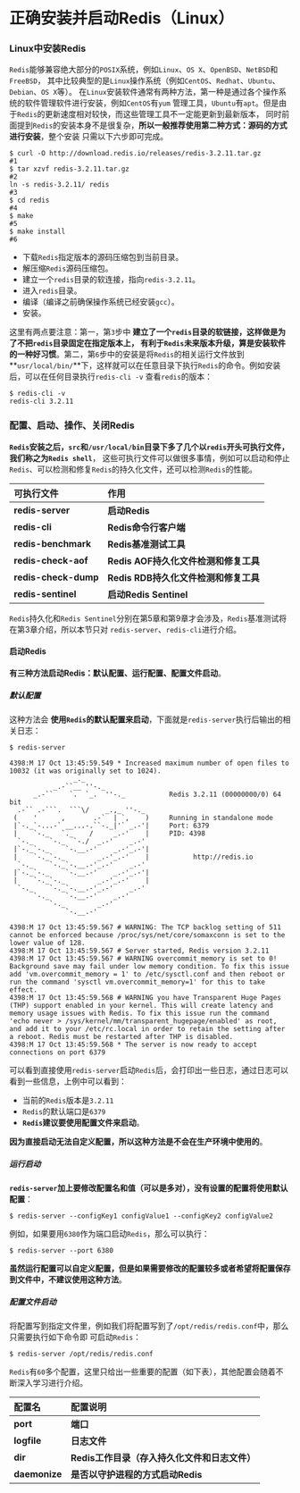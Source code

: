 正确安装并启动Redis（Linux）
====================================================================
### Linux中安装Redis
`Redis`能够兼容绝大部分的`POSIX`系统，例如`Linux`、`OS X`、`OpenBSD`、`NetBSD`和`FreeBSD`，
其中比较典型的是`Linux`操作系统（例如`CentOS`、`Redhat`、`Ubuntu`、`Debian`、`OS X`等）。
在`Linux`安装软件通常有两种方法，第一种是通过各个操作系统的软件管理软件进行安装，例如`CentOS`有`yum`
管理工具，`Ubuntu`有`apt`。但是由于`Redis`的更新速度相对较快，而这些管理工具不一定能更新到最新版本，
同时前面提到`Redis`的安装本身不是很复杂，**所以一般推荐使用第二种方式：源码的方式进行安装**，整个安装
只需以下六步即可完成。
```shell
$ curl -O http://download.redis.io/releases/redis-3.2.11.tar.gz             #1
$ tar xzvf redis-3.2.11.tar.gz                                              #2
ln -s redis-3.2.11/ redis                                                   #3
$ cd redis                                                                  #4
$ make                                                                      #5
$ make install                                                              #6
```
+ 下载`Redis`指定版本的源码压缩包到当前目录。
+ 解压缩`Redis`源码压缩包。
+ 建立一个`redis`目录的软连接，指向`redis-3.2.11`。
+ 进入`redis`目录。
+ 编译（编译之前确保操作系统已经安装`gcc`）。
+ 安装。

这里有两点要注意：第一，第`3`步中 **建立了一个`redis`目录的软链接，这样做是为了不把`redis`目录固定在指定版本上，
有利于`Redis`未来版本升级，算是安装软件的一种好习惯**。第二，第`6`步中的安装是将`Redis`的相关运行文件放到
**`usr/local/bin/`**下，这样就可以在任意目录下执行`Redis`的命令。例如安装后，可以在任何目录执行`redis-cli -v`
查看`redis`的版本：
```shell
$ redis-cli -v
redis-cli 3.2.11
```

### 配置、启动、操作、关闭Redis
**`Redis`安装之后，`src`和`/usr/local/bin`目录下多了几个以`redis`开头可执行文件，我们称之为`Redis shell`**，
这些可执行文件可以做很多事情，例如可以启动和停止`Redis`、可以检测和修复`Redis`的持久化文件，还可以检测`Redis`的性能。

| 可执行文件 | 作用 |
|:----------|:----|
| **redis-server** | **启动Redis** |
| **redis-cli** | **Redis命令行客户端** |
| **redis-benchmark** | **Redis基准测试工具** |
| **redis-check-aof** | **Redis AOF持久化文件检测和修复工具** |
| **redis-check-dump** | **Redis RDB持久化文件检测和修复工具** |
| **redis-sentinel** | **启动Redis Sentinel** |

`Redis`持久化和`Redis Sentinel`分别在第5章和第9章才会涉及，`Redis`基准测试将在第3章介绍，所以本节只对
`redis-server`、`redis-cli`进行介绍。

#### 启动Redis
**有三种方法启动Redis：默认配置、运行配置、配置文件启动**。

##### 默认配置
这种方法会 **使用`Redis`的默认配置来启动**，下面就是`redis-server`执行后输出的相关日志：
```shell
$ redis-server
```
```
4398:M 17 Oct 13:45:59.549 * Increased maximum number of open files to 10032 (it was originally set to 1024).
                _._                                                  
           _.-``__ ''-._                                             
      _.-``    `.  `_.  ''-._           Redis 3.2.11 (00000000/0) 64 bit
  .-`` .-```.  ```\/    _.,_ ''-._                                   
 (    '      ,       .-`  | `,    )     Running in standalone mode
 |`-._`-...-` __...-.``-._|'` _.-'|     Port: 6379
 |    `-._   `._    /     _.-'    |     PID: 4398
  `-._    `-._  `-./  _.-'    _.-'                                   
 |`-._`-._    `-.__.-'    _.-'_.-'|                                  
 |    `-._`-._        _.-'_.-'    |           http://redis.io        
  `-._    `-._`-.__.-'_.-'    _.-'                                   
 |`-._`-._    `-.__.-'    _.-'_.-'|                                  
 |    `-._`-._        _.-'_.-'    |                                  
  `-._    `-._`-.__.-'_.-'    _.-'                                   
      `-._    `-.__.-'    _.-'                                       
          `-._        _.-'                                           
              `-.__.-'                                               

4398:M 17 Oct 13:45:59.567 # WARNING: The TCP backlog setting of 511 cannot be enforced because /proc/sys/net/core/somaxconn is set to the lower value of 128.
4398:M 17 Oct 13:45:59.567 # Server started, Redis version 3.2.11
4398:M 17 Oct 13:45:59.567 # WARNING overcommit_memory is set to 0! Background save may fail under low memory condition. To fix this issue add 'vm.overcommit_memory = 1' to /etc/sysctl.conf and then reboot or run the command 'sysctl vm.overcommit_memory=1' for this to take effect.
4398:M 17 Oct 13:45:59.568 # WARNING you have Transparent Huge Pages (THP) support enabled in your kernel. This will create latency and memory usage issues with Redis. To fix this issue run the command 'echo never > /sys/kernel/mm/transparent_hugepage/enabled' as root, and add it to your /etc/rc.local in order to retain the setting after a reboot. Redis must be restarted after THP is disabled.
4398:M 17 Oct 13:45:59.568 * The server is now ready to accept connections on port 6379
```

可以看到直接使用`redis-server`启动`Redis`后，会打印出一些日志，通过日志可以看到一些信息，上例中可以看到：
+ 当前的`Redis`版本是`3.2.11`
+ `Redis`的默认端口是`6379`
+ **`Redis`建议要使用配置文件来启动**。

**因为直接启动无法自定义配置，所以这种方法是不会在生产环境中使用的**。

##### 运行启动
**`redis-server`加上要修改配置名和值（可以是多对），没有设置的配置将使用默认配置**：
```shell
$ redis-server --configKey1 configValue1 --configKey2 configValue2
```
例如，如果要用`6380`作为端口启动`Redis`，那么可以执行：
```shell
$ redis-server --port 6380
```
**虽然运行配置可以自定义配置，但是如果需要修改的配置较多或者希望将配置保存到文件中，不建议使用这种方法**。

##### 配置文件启动
将配置写到指定文件里，例如我们将配置写到了`/opt/redis/redis.conf`中，那么只需要执行如下命令即
可启动`Redis`：
```shell
$ redis-server /opt/redis/redis.conf
```
`Redis`有`60`多个配置，这里只给出一些重要的配置（如下表），其他配置会随着不断深入学习进行介绍。

| 配置名 | 配置说明 |
|:------|:--------|
| **port** | **端口** |
| **logfile** | **日志文件** |
| **dir** | **Redis工作目录（存入持久化文件和日志文件）** |
| **daemonize** | **是否以守护进程的方式启动Redis** |

```

```
